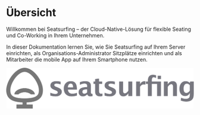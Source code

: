 # Übersicht

Willkommen bei Seatsurfing – der Cloud-Native-Lösung für flexible Seating und Co-Working in Ihrem Unternehmen.

In dieser Dokumentation lernen Sie, wie Sie Seatsurfing auf Ihrem Server einrichten, als Organisations-Administrator Sitzplätze einrichten und als Mitarbeiter die mobile App auf Ihrem Smartphone nutzen.

[![Seatsurfing Logo](img/logo.png)](https://seatsurfing.de)